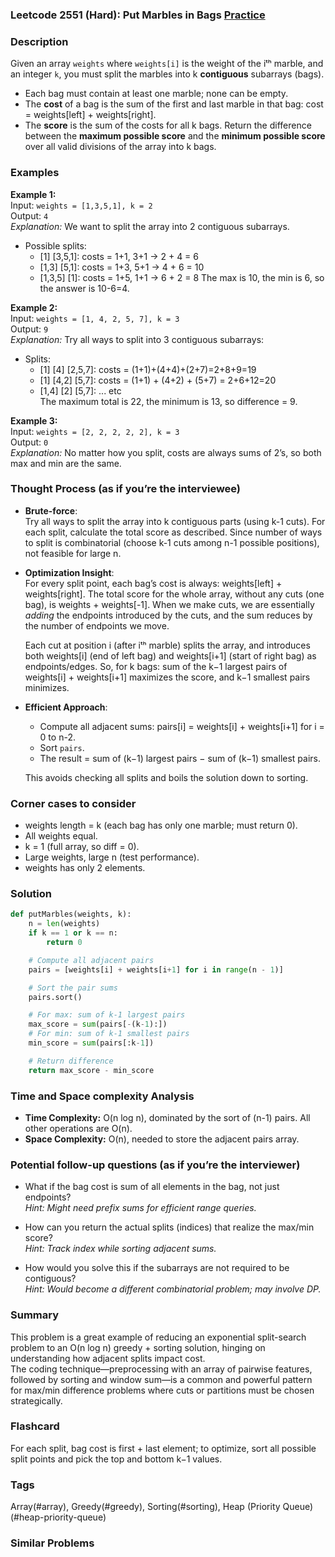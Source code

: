 ### Leetcode 2551 (Hard): Put Marbles in Bags [Practice](https://leetcode.com/problems/put-marbles-in-bags)

### Description  
Given an array `weights` where `weights[i]` is the weight of the iᵗʰ marble, and an integer `k`, you must split the marbles into k **contiguous** subarrays (bags).  
- Each bag must contain at least one marble; none can be empty.  
- The **cost** of a bag is the sum of the first and last marble in that bag: cost = weights[left] + weights[right].
- The **score** is the sum of the costs for all k bags.
Return the difference between the **maximum possible score** and the **minimum possible score** over all valid divisions of the array into k bags.

### Examples  

**Example 1:**  
Input: `weights = [1,3,5,1], k = 2`  
Output: `4`  
*Explanation:*
We want to split the array into 2 contiguous subarrays.
- Possible splits:
  - [1] [3,5,1]: costs = 1+1, 3+1 → 2 + 4 = 6
  - [1,3] [5,1]: costs = 1+3, 5+1 → 4 + 6 = 10
  - [1,3,5] [1]: costs = 1+5, 1+1 → 6 + 2 = 8
  The max is 10, the min is 6, so the answer is 10-6=4.

**Example 2:**  
Input: `weights = [1, 4, 2, 5, 7], k = 3`  
Output: `9`  
*Explanation:*
Try all ways to split into 3 contiguous subarrays:
- Splits:  
  - [1] [4] [2,5,7]: costs = (1+1)+(4+4)+(2+7)=2+8+9=19  
  - [1] [4,2] [5,7]: costs = (1+1) + (4+2) + (5+7) = 2+6+12=20  
  - [1,4] [2] [5,7]: ... etc  
  The maximum total is 22, the minimum is 13, so difference = 9.

**Example 3:**  
Input: `weights = [2, 2, 2, 2, 2], k = 3`  
Output: `0`  
*Explanation:*
No matter how you split, costs are always sums of 2’s, so both max and min are the same.

### Thought Process (as if you’re the interviewee)  

- **Brute-force**:  
  Try all ways to split the array into k contiguous parts (using k-1 cuts). For each split, calculate the total score as described. Since number of ways to split is combinatorial (choose k-1 cuts among n-1 possible positions), not feasible for large n.

- **Optimization Insight**:  
  For every split point, each bag’s cost is always: weights[left] + weights[right]. The total score for the whole array, without any cuts (one bag), is weights + weights[-1]. When we make cuts, we are essentially *adding* the endpoints introduced by the cuts, and the sum reduces by the number of endpoints we move.

  Each cut at position i (after iᵗʰ marble) splits the array, and introduces both weights[i] (end of left bag) and weights[i+1] (start of right bag) as endpoints/edges. So, for k bags: sum of the k−1 largest pairs of weights[i] + weights[i+1] maximizes the score, and k−1 smallest pairs minimizes.

- **Efficient Approach**:
  - Compute all adjacent sums: pairs[i] = weights[i] + weights[i+1] for i = 0 to n-2.
  - Sort `pairs`.
  - The result = sum of (k−1) largest pairs − sum of (k−1) smallest pairs.

  This avoids checking all splits and boils the solution down to sorting.

### Corner cases to consider  
- weights length = k (each bag has only one marble; must return 0).
- All weights equal.
- k = 1 (full array, so diff = 0).
- Large weights, large n (test performance).
- weights has only 2 elements.

### Solution

```python
def putMarbles(weights, k):
    n = len(weights)
    if k == 1 or k == n:
        return 0

    # Compute all adjacent pairs
    pairs = [weights[i] + weights[i+1] for i in range(n - 1)]

    # Sort the pair sums
    pairs.sort()

    # For max: sum of k-1 largest pairs
    max_score = sum(pairs[-(k-1):])
    # For min: sum of k-1 smallest pairs
    min_score = sum(pairs[:k-1])

    # Return difference
    return max_score - min_score
```

### Time and Space complexity Analysis  

- **Time Complexity:** O(n log n), dominated by the sort of (n-1) pairs. All other operations are O(n).
- **Space Complexity:** O(n), needed to store the adjacent pairs array.

### Potential follow-up questions (as if you’re the interviewer)  

- What if the bag cost is sum of all elements in the bag, not just endpoints?  
  *Hint: Might need prefix sums for efficient range queries.*

- How can you return the actual splits (indices) that realize the max/min score?  
  *Hint: Track index while sorting adjacent sums.*

- How would you solve this if the subarrays are not required to be contiguous?  
  *Hint: Would become a different combinatorial problem; may involve DP.*

### Summary
This problem is a great example of reducing an exponential split-search problem to an O(n log n) greedy + sorting solution, hinging on understanding how adjacent splits impact cost.  
The coding technique—preprocessing with an array of pairwise features, followed by sorting and window sum—is a common and powerful pattern for max/min difference problems where cuts or partitions must be chosen strategically.


### Flashcard
For each split, bag cost is first + last element; to optimize, sort all possible split points and pick the top and bottom k−1 values.

### Tags
Array(#array), Greedy(#greedy), Sorting(#sorting), Heap (Priority Queue)(#heap-priority-queue)

### Similar Problems

